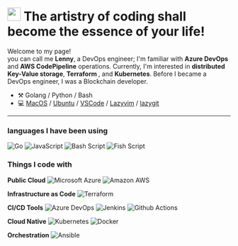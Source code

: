 <h1><img src="https://emojis.slackmojis.com/emojis/images/1531849430/4246/blob-sunglasses.gif?1531849430" width="30"/> The artistry of coding shall become the essence of your life!   </h1>


<p>Welcome to my page! </br>you can call me <b>Lenny</b>, a DevOps engineer; I'm familiar with <b>Azure DevOps</b> and <b>AWS CodePipeline</b> operations. Currently, I'm interested in <b>distributed Key-Value storage</b>, <b> Terraform </b>, and <b>Kubernetes</b>. Before I became a DevOps engineer, I was a Blockchain developer.






-   :hammer_and_pick: Golang / Python / Bash
-   💻 [MacOS](https://en.wikipedia.org/wiki/MacOS) / [Ubuntu](https://ubuntu.com/) / [VSCode](https://code.visualstudio.com/) / [Lazyvim](https://www.lazyvim.org/) / [lazygit](https://github.com/jesseduffield/lazygit)

---


<h3> languages I have been using </h3>
 <p>
  <img alt="Go" src="https://img.shields.io/badge/-Go-00ADD8?style=plastic&logo=go&logoColor=white" />
	
  <img alt="JavaScript" src="https://img.shields.io/badge/-JavaScript-F7DF1E?style=plastic&logo=javascript&logoColor=white" />

  <img alt="Bash Script" src="https://img.shields.io/badge/-GNU%20Bash-4EAA25?style=plastic&logo=gnubash&logoColor=white" />

  <img alt="Fish Script" src="https://img.shields.io/badge/-Fish%20SHell-34C534?style=plastic&logo=fishshell&logoColor=white" />
  
 </p>

 
<h3>Things I code with</h3>
<p>
	
  **Public Cloud**
  <img alt="Microsoft Azure" src="https://img.shields.io/badge/-Microsoft%20Azure-0078D7?style=plastic&logo=microsoftazure&logoColor=white" />
  <img alt="Amazon AWS" src="https://img.shields.io/badge/-Amazon%20AWS-232F3E?style=plastic&logo=amazonaws&logoColor=white" />
  <br>
	
  **Infrastructure as Code** 
  <img alt="Terraform" src="https://img.shields.io/badge/-Terraform-844FBA?style=plastic&logo=terraform&logoColor=white" /> 
  <br>
  
  **CI/CD Tools** 
  <img alt="Azure DevOps" src="https://img.shields.io/badge/-Azure%20DevOps-0078D7?style=plastic&logo=azuredevops&logoColor=white" />
  <img alt="Jenkins" src="https://img.shields.io/badge/-Jenkins-D24939?style=plastic&logo=jenkins&logoColor=white" />
  <img alt="Github Actions" src="https://img.shields.io/badge/-Github%20Actions-2088FF?style=plastic&logo=githubactions&logoColor=white" />
  <br>
  
  **Cloud Native** 
  <img alt="Kubernetes" src="https://img.shields.io/badge/-Kubernetes-326CE5?style=plastic&logo=kubernetes&logoColor=white" />
  <img alt="Docker" src="https://img.shields.io/badge/-Docker-2496ED?style=plastic&logo=docker&logoColor=white" />
  <br>

  **Orchestration**
  <img alt="Ansible" src="https://img.shields.io/badge/-Ansible-EE0000?style=plastic&logo=ansible&logoColor=white" />
</p>


	  












<!-- <h3>My Links</h3>
<ul>
  <li><a href="https://lenny-mo.github.io/"><b> blogs(Chinese stream) </b></a></li>
  <li><a href="https://mirror.xyz/0x53bCC94ff2C097f09C80B648C812F722d947dA7f"><b> blogs(English stream) </b></a></li>
</ul> -->

